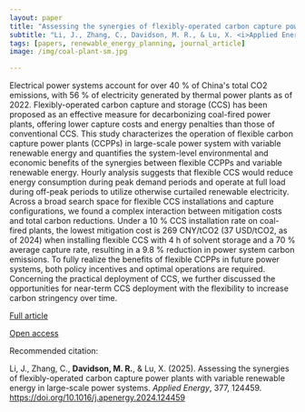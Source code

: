 ```yaml
---
layout: paper
title: "Assessing the synergies of flexibly-operated carbon capture power plants with variable renewable energy in large-scale power systems"
subtitle: "Li, J., Zhang, C., Davidson, M. R., & Lu, X. <i>Applied Energy</i>."
tags: [papers, renewable_energy_planning, journal_article]
image: /img/coal-plant-sm.jpg

---
```


Electrical power systems account for over 40 % of China's total CO2 emissions, with 56 % of electricity generated by thermal power plants as of 2022. Flexibly-operated carbon capture and storage (CCS) has been proposed as an effective measure for decarbonizing coal-fired power plants, offering lower capture costs and energy penalties than those of conventional CCS. This study characterizes the operation of flexible carbon capture power plants (CCPPs) in large-scale power system with variable renewable energy and quantifies the system-level environmental and economic benefits of the synergies between flexible CCPPs and variable renewable energy. Hourly analysis suggests that flexible CCS would reduce energy consumption during peak demand periods and operate at full load during off-peak periods to utilize otherwise curtailed renewable electricity. Across a broad search space for flexible CCS installations and capture configurations, we found a complex interaction between mitigation costs and total carbon reductions. Under a 10 % CCS installation rate on coal-fired plants, the lowest mitigation cost is 269 CNY/tCO2 (37 USD/tCO2, as of 2024) when installing flexible CCS with 4 h of solvent storage and a 70 % average capture rate, resulting in a 9.8 % reduction in power system carbon emissions. To fully realize the benefits of flexible CCPPs in future power systems, both policy incentives and optimal operations are required. Concerning the practical deployment of CCS, we further discussed the opportunities for near-term CCS deployment with the flexibility to increase carbon stringency over time.

[Full article](https://www.sciencedirect.com/science/article/pii/S0306261924018427)

[Open access](https://oapolicy.universityofcalifornia.edu/viewobject.html?cid=1&id=4716353)

Recommended citation:

Li, J., Zhang, C., **Davidson, M. R.**, & Lu, X. (2025). Assessing the synergies of flexibly-operated carbon capture power plants with variable renewable energy in large-scale power systems. _Applied Energy_, 377, 124459. https://doi.org/10.1016/j.apenergy.2024.124459




